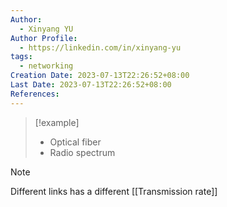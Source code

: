 ```yaml
---
Author:
  - Xinyang YU
Author Profile:
  - https://linkedin.com/in/xinyang-yu
tags:
  - networking
Creation Date: 2023-07-13T22:26:52+08:00
Last Date: 2023-07-13T22:26:52+08:00
References:
---
```

> [!example]
> - Optical fiber
> - Radio spectrum

> [!note]
> Different links has a different [[Transmission rate]] 